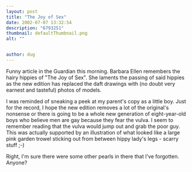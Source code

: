 ```yaml
---
layout: post
title: "The Joy of Sex"
date: 2002-07-07 13:32:54
description: "6793251"
thumbnail: defaultThumbnail.png
alt: ""


author: dug
---
```


<p>Funny article in the Guardian this morning. Barbara Ellen remembers the hairy hippies of "The Joy of Sex". She laments the passing of said hippies as the new edition has replaced the daft drawings with (no doubt very earnest and tasteful) photos of models.</p>

<p>I was reminded of sneaking a peek at my parent's copy as a little boy. Just for the record, I hope the new edition removes a lot of the original's nonsense or there is going to be a whole new generation of eight-year-old boys who believe men are gay because they fear the vulva. I seem to remember reading that the vulva would jump out and grab the poor guy. This was actually supported by an illustration of what looked like a large pink garden trowel sticking out from between hippy lady's legs - scarry stuff ;-)</p>

<p>Right, I'm sure there were some other pearls in there that I've forgotten. Anyone?</p>
